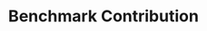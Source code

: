 ---
layout: redirect
target: https://docs.google.com/forms/d/e/1FAIpQLScyPUPiCJR3W2cIS4b18ckd1gOsSSQg_3RM1mVSknFxRiX9Vw/viewform

title: Benchmark Contribution
---